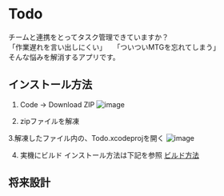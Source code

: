 # Todo
チームと連携をとってタスク管理できていますか？<br>
「作業遅れを言い出しにくい」　　「ついついMTGを忘れてしまう」<br>
そんな悩みを解消するアプリです。

## インストール方法

1. Code → Download ZIP
![image](https://github.com/katagiri-ma/Todo/assets/118709484/8e9e6e12-5c87-46b9-b324-af73e065f4ca)

2. zipファイルを解凍

3.解凍したファイル内の、Todo.xcodeprojを開く
![image](https://github.com/katagiri-ma/Todo/assets/118709484/457ed4ce-edcc-4929-bab9-0fcc767917ee)

4. 実機にビルド
インストール方法は下記を参照
[ビルド方法](https://tech.amefure.com/swift-iphone)

## 将来設計

